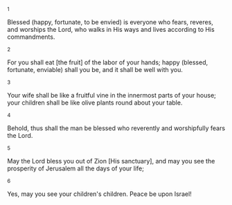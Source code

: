 <sup>1</sup> 

Blessed (happy, fortunate, to be envied) is everyone who fears, reveres, and worships the Lord, who walks in His ways and lives according to His commandments. 

<sup>2</sup> 

For you shall eat [the fruit] of the labor of your hands; happy (blessed, fortunate, enviable) shall you be, and it shall be well with you. 

<sup>3</sup> 

Your wife shall be like a fruitful vine in the innermost parts of your house; your children shall be like olive plants round about your table. 

<sup>4</sup> 

Behold, thus shall the man be blessed who reverently and worshipfully fears the Lord. 

<sup>5</sup> 

May the Lord bless you out of Zion [His sanctuary], and may you see the prosperity of Jerusalem all the days of your life; 

<sup>6</sup> 

Yes, may you see your children's children. Peace be upon Israel!